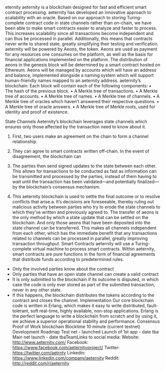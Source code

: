 eternity
aeternity is a blockchain designed for fast and efficient smart contract processing.
aeternity has developed an innovative approach to scalability with an oracle. Based
on our approach to storing Turing-complete contract code
in state channels rather than on-chain, we have been able to make smart contracts easier to
analyze and faster to process. This increases scalability since all
transactions become independent and can thus be processed in parallel. Additionally, this
means that contracts never write to shared state, greatly simplifying their testing and verification.
aeternity will be powered by Aeons, the token.
Aeons are used as payment for any resources one consumes on the platform, as well as the
basis for financial applications implemented on the platform. The distribution of aeons in the
genesis block will be determined by a smart contract hosted on Ethereum.
Aeons will be managed by accounts which will have an address and balance, implemented
alongside a naming system which will support human-friendly names mapped to an aeternity
address.
aeternity’s blockchain:
Each block will contain each of the following components:
• The hash of the previous block.
• A Merkle tree of transactions.
• A Merkle tree of accounts.
• A Merkle tree of names.
• A Merkle tree of channels.
• A Merkle tree of oracles which haven’t answered their respective questions.
• A Merkle tree of oracle answers.
• A Merkle tree of Merkle roots, used for identity and proof of existence.

State Channels
Aeternity’s blockchain leverages state channels which ensures only those affected by the
transaction need to know about it.
1. First, two users make an agreement on the chain to form a channel relationship.
2. They can agree to smart contracts written off-chain. In the event of disagreement,
the blockchain can 

2. The parties then send signed updates to the state between each other. This allows for
transactions to be conducted as fast as information can be transmitted and processed by
the parties, instead of them having to wait until the transaction has been validated—and
potentially finalized— by the blockchain’s consensus mechanism.
3. This aeternity blockchain is used to settle the final outcome or to resolve conflicts that
arise.a.
It’s decisions are foreseeable, thereby ruling out malicious activity between
parties who try to erode the state channels to which they’ve written and
previously agreed to.
The transfer of aeons is the only method by which a state update that can be settled on the
blockchain. And only those aeons that have been deposited into the state channel can be
transferred.
This makes all channels independent from each other, which has the immediate benefit that any
transactions related to channels can be processed in parallel, greatly improving transaction
throughput.
Smart Contracts
aeternity will use a Turing-complete virtual machine to process smart contracts. Within aeternity,
smart contracts are pure functions in the form of financial agreements that distribute funds
according to predetermined rules.
- Only the involved parties know about the contract
- Only parties that have an open state channel can create a valid contract
- It is only submitted to the blockchain if its outcome is disputed, in which case the code is
only ever stored as part of the submitted transaction, never in any other state.
- If this happens, the blockchain distributes the tokens according to the contract
and closes the channel.
Implementation
Our core blockchain code is written in Erlang, which makes it easy to write distributed,
fault-tolerant, soft real-time, highly available, non-stop applications. Erlang is the perfect
language to write a blockchain from scratch and by using it, we achieve a superior operational
stability and performance.
Consensus
Proof of Work blockchain
Blocktime
10 minute (current testnet)
Development Roadmap
Test net - launched
Launch of 1st app - date tba
Main net launch - date tbaTeamLinks to social media:
Website: http://www.aeternity.com/
Facebook: https://www.facebook.com/aeternityproject/
Twitter: https://twitter.com/aetrnty
Linkedin: https://www.linkedin.com/company/aeternity
Reddit: ​ http://reddit.com/r/aeternity
